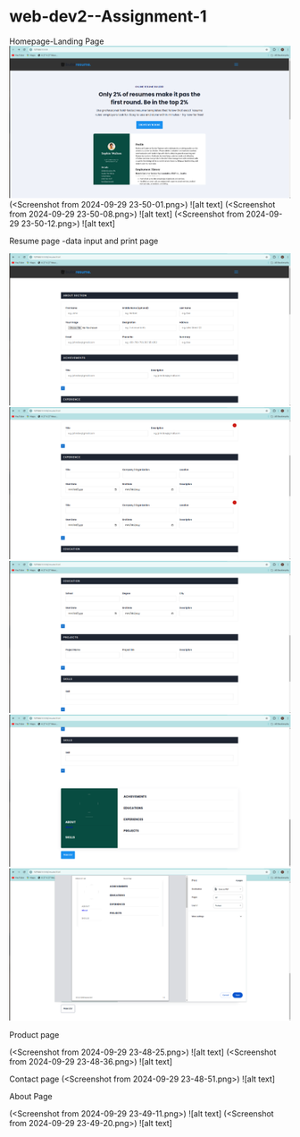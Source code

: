 # web-dev2--Assignment-1
Homepage-Landing Page 
![alt text](image-5.png)
(<Screenshot from 2024-09-29 23-50-01.png>) ![alt text]
(<Screenshot from 2024-09-29 23-50-08.png>) ![alt text]
(<Screenshot from 2024-09-29 23-50-12.png>) ![alt text]

Resume page -data input and print page 

![alt text](image.png)
![alt text](image-1.png)
![alt text](image-2.png)
![alt text](image-3.png)
![alt text](image-4.png)

Product page

(<Screenshot from 2024-09-29 23-48-25.png>) ![alt text]
(<Screenshot from 2024-09-29 23-48-36.png>) ![alt text]

Contact page
(<Screenshot from 2024-09-29 23-48-51.png>) ![alt text]

About Page

(<Screenshot from 2024-09-29 23-49-11.png>) ![alt text]
(<Screenshot from 2024-09-29 23-49-20.png>) ![alt text]